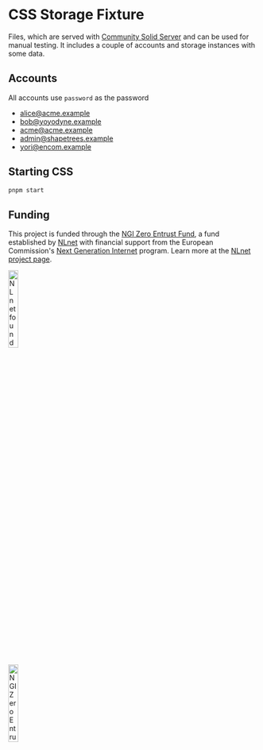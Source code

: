 # CSS Storage Fixture

Files, which are served with [Community Solid Server](https://communitysolidserver.github.io/CommunitySolidServer/)
and can be used for manual testing. It includes a couple of accounts and storage instances with some data.

## Accounts

All accounts use `password` as the password

- alice@acme.example
- bob@yoyodyne.example
- acme@acme.example
- admin@shapetrees.example
- yori@encom.example

## Starting CSS

```bash
pnpm start
```

## Funding

This project is funded through the [NGI Zero Entrust Fund](https://nlnet.nl/entrust), a fund established by [NLnet](https://nlnet.nl) with financial support from the European Commission's [Next Generation Internet](https://ngi.eu) program. Learn more at the [NLnet project page](https://nlnet.nl/project/SolidInterop3).

[<img src="https://nlnet.nl/logo/banner.png" alt="NLnet foundation logo" width="20%" />](https://nlnet.nl)

[<img src="https://nlnet.nl/image/logos/NGI0Entrust_tag.svg" alt="NGI Zero Entrust Logo" width="20%" />](https://nlnet.nl/entrust)
